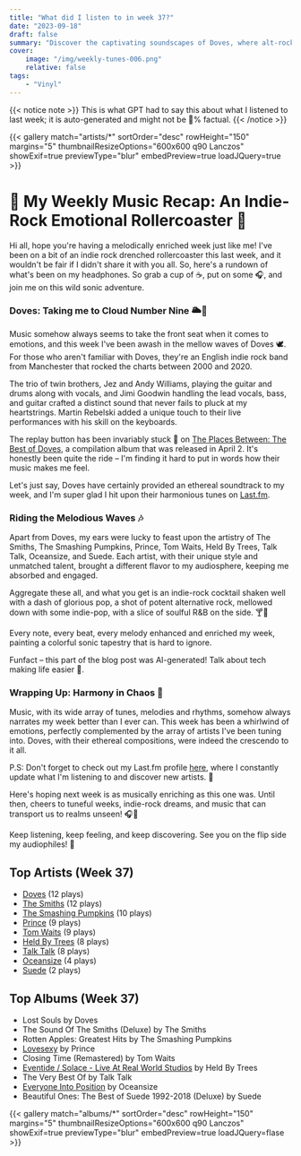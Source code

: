 ```yaml
---
title: "What did I listen to in week 37?"
date: "2023-09-18"
draft: false
summary: "Discover the captivating soundscapes of Doves, where alt-rock meets emotional depth. Their intricate melodies will resonate with your highs and lows!"
cover:
    image: "/img/weekly-tunes-006.png"
    relative: false
tags:
    - "Vinyl"
---
```


{{< notice note >}}
This is what GPT had to say this about what I listened to last week; it is auto-generated and might not be 💯% factual.
{{< /notice >}}

{{< gallery match="artists/*" sortOrder="desc" rowHeight="150" margins="5" thumbnailResizeOptions="600x600 q90 Lanczos" showExif=true previewType="blur" embedPreview=true loadJQuery=true >}}

# 🎵 My Weekly Music Recap: An Indie-Rock Emotional Rollercoaster 🤘

Hi all, hope you're having a melodically enriched week just like me! I've been on a bit of an indie rock drenched rollercoaster this last week, and it wouldn't be fair if I didn't share it with you all. So, here's a rundown of what's been on my headphones. So grab a cup of ☕, put on some 🎧, and join me on this wild sonic adventure.

### Doves: Taking me to Cloud Number Nine 🌥🚀

Music somehow always seems to take the front seat when it comes to emotions, and this week I've been awash in the mellow waves of Doves 🕊. For those who aren't familiar with Doves, they're an English indie rock band from Manchester that rocked the charts between 2000 and 2020.

The trio of twin brothers, Jez and Andy Williams, playing the guitar and drums along with vocals, and Jimi Goodwin handling the lead vocals, bass, and guitar crafted a distinct sound that never fails to pluck at my heartstrings. Martin Rebelski added a unique touch to their live performances with his skill on the keyboards.

The replay button has been invariably stuck 🔁 on [The Places Between: The Best of Doves](https://open.spotify.com/album/15St67wo5Ef25WflP2krib), a compilation album that was released in April 2. It's honestly been quite the ride – I'm finding it hard to put in words how their music makes me feel.

Let's just say, Doves have certainly provided an ethereal soundtrack to my week, and I'm super glad I hit upon their harmonious tunes on [Last.fm](https://www.last.fm/user/RussMckendrick).

### Riding the Melodious Waves 🎶

Apart from Doves, my ears were lucky to feast upon the artistry of The Smiths, The Smashing Pumpkins, Prince, Tom Waits, Held By Trees, Talk Talk, Oceansize, and Suede. Each artist, with their unique style and unmatched talent, brought a different flavor to my audiosphere, keeping me absorbed and engaged.

Aggregate these all, and what you get is an indie-rock cocktail shaken well with a dash of glorious pop, a shot of potent alternative rock, mellowed down with some indie-pop, with a slice of soulful R&B on the side. 🍸🎸

Every note, every beat, every melody enhanced and enriched my week, painting a colorful sonic tapestry that is hard to ignore.

Funfact – this part of the blog post was AI-generated! Talk about tech making life easier 🤖.

### Wrapping Up: Harmony in Chaos 🎼

Music, with its wide array of tunes, melodies and rhythms, somehow always narrates my week better than I ever can. This week has been a whirlwind of emotions, perfectly complemented by the array of artists I've been tuning into. Doves, with their ethereal compositions, were indeed the crescendo to it all.

P.S: Don't forget to check out my Last.fm profile [here](https://www.last.fm/user/RussMckendrick), where I constantly update what I'm listening to and discover new artists. 🎵

Here's hoping next week is as musically enriching as this one was. Until then, cheers to tuneful weeks, indie-rock dreams, and music that can transport us to realms unseen! 🎧🌈

Keep listening, keep feeling, and keep discovering.
See you on the flip side my audiophiles! 🤘

## Top Artists (Week 37)

- [Doves](https://www.mckendrick.rocks/artist/doves/) (12 plays)
- [The Smiths](https://www.mckendrick.rocks/artist/the-smiths/) (12 plays)
- [The Smashing Pumpkins](https://www.mckendrick.rocks/artist/the-smashing-pumpkins/) (10 plays)
- [Prince](https://www.mckendrick.rocks/artist/prince/) (9 plays)
- [Tom Waits](https://www.mckendrick.rocks/artist/tom-waits/) (9 plays)
- [Held By Trees](https://www.mckendrick.rocks/artist/held-by-trees/) (8 plays)
- [Talk Talk](https://www.mckendrick.rocks/artist/talk-talk/) (8 plays)
- [Oceansize](https://www.mckendrick.rocks/artist/oceansize/) (4 plays)
- [Suede](https://www.mckendrick.rocks/artist/suede/) (2 plays)


## Top Albums (Week 37)

- Lost Souls by Doves
- The Sound Of The Smiths (Deluxe) by The Smiths
- Rotten Apples: Greatest Hits by The Smashing Pumpkins
- [Lovesexy](https://www.mckendrick.rocks/albums/lovesexy-27790731/) by Prince
- Closing Time (Remastered) by Tom Waits
- [Eventide / Solace - Live At Real World Studios](https://www.mckendrick.rocks/albums/eventide-solace-live-at-real-world-studios-27925125/) by Held By Trees
- The Very Best Of by Talk Talk
- [Everyone Into Position](https://www.mckendrick.rocks/albums/everyone-into-position-1460942/) by Oceansize
- Beautiful Ones: The Best of Suede 1992-2018 (Deluxe) by Suede


{{< gallery match="albums/*" sortOrder="desc" rowHeight="150" margins="5" thumbnailResizeOptions="600x600 q90 Lanczos" showExif=true previewType="blur" embedPreview=true loadJQuery=flase >}}